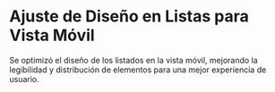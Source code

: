 # Ajuste de Diseño en Listas para Vista Móvil

Se optimizó el diseño de los listados en la vista móvil, mejorando la legibilidad y distribución de elementos para una mejor experiencia de usuario.